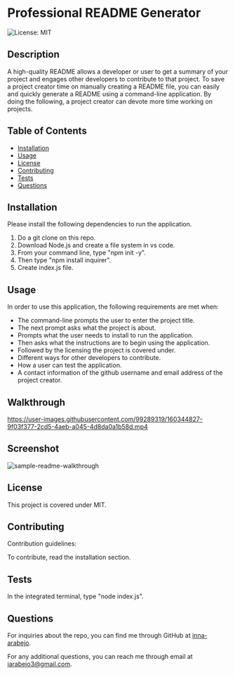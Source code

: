 # Professional README Generator

  ![License: MIT](https://img.shields.io/badge/License-MIT-yellow.svg)

  ## Description
  A high-quality README allows a developer or user to get a summary of your project and engages other developers to contribute to that project. To save a project creator time on manually creating a README file, you can easily and quickly generate a README using a command-line application. By doing the following, a project creator can devote more time working on projects.

  ## Table of Contents
  * [Installation](#installation)
  * [Usage](#usage)
  * [License](#license)
  * [Contributing](#contributing)
  * [Tests](#tests)
  * [Questions](#questions)
  
  ## Installation
  Please install the following dependencies to run the application. 

  1. Do a git clone on this repo.
  2. Download Node.js and create a file system in vs code.
  3. From your command line, type "npm init -y".
  4. Then type "npm install inquirer".
  5. Create index.js file.

  ## Usage
  In order to use this application, the following requirements are met when: 

  - The command-line prompts the user to enter the project title.
  - The next prompt asks what the project is about.
  - Prompts what the user needs to install to run the application.
  - Then asks what the instructions are to begin using the application.
  - Followed by the licensing the project is covered under.
  - Different ways for other developers to contribute.
  - How a user can test the application.
  - A contact information of the github username and email address of the project creator.
  
  ## Walkthrough
https://user-images.githubusercontent.com/99289319/160344827-9f03f377-2cd5-4aeb-a045-4d8da0a1b58d.mp4

  ## Screenshot
  ![sample-readme-walkthrough](https://user-images.githubusercontent.com/99289319/160345529-5a67605e-7ba6-4b63-96be-7013009794bd.jpg)
  
  ## License
  This project is covered under MIT.

  ## Contributing
  Contribution guidelines: 

  To contribute, read the installation section.

  ## Tests
  In the integrated terminal, type "node index.js".

  ## Questions
  For inquiries about the repo, you can find me through GitHub at [inna-arabejo](https://github.com/inna-arabejo). 

  For any additional questions, you can reach me through email at [iarabejo3@gmail.com](mailto:iarabejo3@gmail.com).
